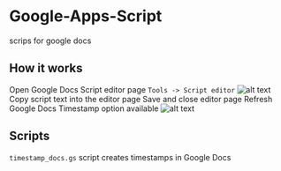 # Google-Apps-Script
scrips for google docs

## How it works
Open Google Docs Script editor page
`Tools -> Script editor`
![alt text](https://drive.google.com/open?id=11DiOl56t_r6GqU2dR23y2J1BdPClV2bZ)
Copy script text into the editor page
Save and close editor page
Refresh Google Docs
Timestamp option available 
![alt text](https://drive.google.com/open?id=11KPSZ2W9RerMR8ZK0qufapfqYSc_IdKB)


## Scripts
`timestamp_docs.gs`
script creates timestamps in Google Docs